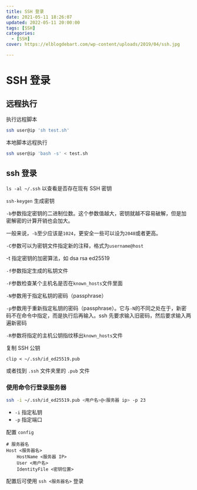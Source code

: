 ```yaml
---
title: SSH 登录
date: 2021-05-11 18:26:07
updated: 2022-05-11 20:00:00
tags: [SSH]
categories: 
  - [SSH]
cover: https://elblogdebart.com/wp-content/uploads/2019/04/ssh.jpg

---
```




# SSH 登录

## 远程执行

执行远程脚本
``` sh
ssh user@ip 'sh test.sh'
```

本地脚本远程执行
``` sh
ssh user@ip 'bash -s' < test.sh
```

## ssh 登录

`ls -al ~/.ssh` 以查看是否存在现有 SSH 密钥

`ssh-keygen`  生成密钥

`-b`参数指定密钥的二进制位数。这个参数值越大，密钥就越不容易破解，但是加密解密的计算开销也会加大。

一般来说，`-b`至少应该是`1024`，更安全一些可以设为`2048`或者更高。

`-C`参数可以为密钥文件指定新的注释，格式为`username@host`

-t 指定密钥的加密算法，如 dsa rsa ed25519

`-f`参数指定生成的私钥文件

`-F`参数检查某个主机名是否在`known_hosts`文件里面

`-N`参数用于指定私钥的密码（passphrase）

`-p`参数用于重新指定私钥的密码（passphrase）。它与`-N`的不同之处在于，新密码不在命令中指定，而是执行后再输入。ssh 先要求输入旧密码，然后要求输入两遍新密码

`-R`参数将指定的主机公钥指纹移出`known_hosts`文件

复制 SSH 公钥

```shell
clip < ~/.ssh/id_ed25519.pub
```

或者找到 `.ssh` 文件夹里的 `.pub` 文件 

### 使用命令行登录服务器

``` sh
ssh -i ~/.ssh/id_ed25519.pub <用户名>@<服务器 ip> -p 23
```

- `-i` 指定私钥
- `-p` 指定端口

配置 `config`

``` 
# 服务器名
Host <服务器名>
    HostName <服务器 IP>
    User <用户名>
    IdentityFile <密钥位置>
```

配置后可使用 `ssh <服务器名>` 登录

